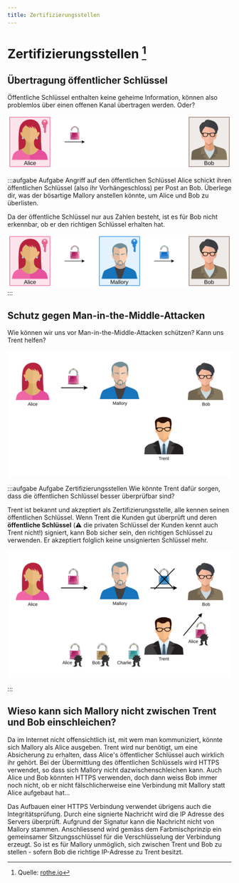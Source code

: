 ```yaml
---
title: Zertifizierungsstellen
---
```



# Zertifizierungsstellen [^1]

## Übertragung öffentlicher Schlüssel
Öffentliche Schlüssel enthalten keine geheime Information, können also problemlos über einen offenen Kanal übertragen werden. Oder?

![Angriff auf den öffentlichen Schlüssel](images/public-key-attack-1.svg)

:::aufgabe Aufgabe Angriff auf den öffentlichen Schlüssel
Alice schickt ihren öffentlichen Schlüssel (also ihr Vorhängeschloss) per Post an Bob. Überlege dir, was der bösartige Mallory anstellen könnte, um Alice und Bob zu überlisten.

<Answer type="text" webKey="5b4c5a94-b1fc-4dd6-9c99-65c907b258d4" />
<Solution webKey="c6892ee0-018c-498f-9bbd-185f0e3038d2">

Da der öffentliche Schlüssel nur aus Zahlen besteht, ist es für Bob nicht erkennbar, ob er den richtigen Schlüssel erhalten hat.

![Man-in-the-middle-Attacke](images/public-key-attack-2.svg)
</Solution>
:::

## Schutz gegen Man-in-the-Middle-Attacken
Wie können wir uns vor Man-in-the-Middle-Attacken schützen? Kann uns Trent helfen?


![Die Rolle von Trent](images/certificates-task.svg)

:::aufgabe Aufgabe Zertifizierungsstellen
Wie könnte Trent dafür sorgen, dass die öffentlichen Schlüssel besser überprüfbar sind?

<Answer type="text" webKey="a2ef63f4-8f01-4e78-8135-1eb43e4a09ed" />

<Solution webKey="c6892ee0-018c-498f-9bbd-185f0e3038d2">

Trent ist bekannt und akzeptiert als Zertifizierungsstelle, alle kennen seinen öffentlichen Schlüssel. Wenn Trent die Kunden gut überprüft und deren **öffentliche Schlüssel** (⚠️ die privaten Schlüssel der Kunden kennt auch Trent nicht!) signiert, kann Bob sicher sein, den richtigen Schlüssel zu verwenden. Er akzeptiert folglich keine unsignierten Schlüssel mehr.

![Schutz vor Man-in-the-Middle-Attacken](images/certificates.svg)

</Solution>
:::

## Wieso kann sich Mallory nicht zwischen Trent und Bob einschleichen?

Da im Internet nicht offensichtlich ist, mit wem man kommuniziert, könnte sich Mallory als Alice ausgeben. Trent wird nur benötigt, um eine Absicherung zu erhalten, dass Alice's öffentlicher Schlüssel auch wirklich ihr gehört. Bei der Übermittlung des öffentlichen Schlüssels wird HTTPS verwendet, so dass sich Mallory nicht dazwischenschleichen kann. Auch Alice und Bob könnten HTTPS verwenden, doch dann weiss Bob immer noch nicht, ob er nicht fälschlicherweise eine Verbindung mit Mallory statt Alice aufgebaut hat...

Das Aufbauen einer HTTPS Verbindung verwendet übrigens auch die Integritätsprüfung. Durch eine signierte Nachricht wird die IP Adresse des Servers überprüft. Aufgrund der Signatur kann die Nachricht nicht von Mallory stammen. Anschliessend wird gemäss dem Farbmischprinzip ein gemeinsamer Sitzungsschlüssel für die Verschlüsselung der Verbindung erzeugt. So ist es für Mallory unmöglich, sich zwischen Trent und Bob zu stellen - sofern Bob die richtige IP-Adresse zu Trent besitzt.

[^1]: Quelle: [rothe.io](https://rothe.io/?b=crypto&p=848484)
